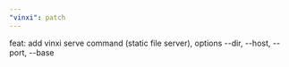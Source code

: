 ```yaml
---
"vinxi": patch
---
```


feat: add vinxi serve command (static file server), options --dir, --host, --port, --base
